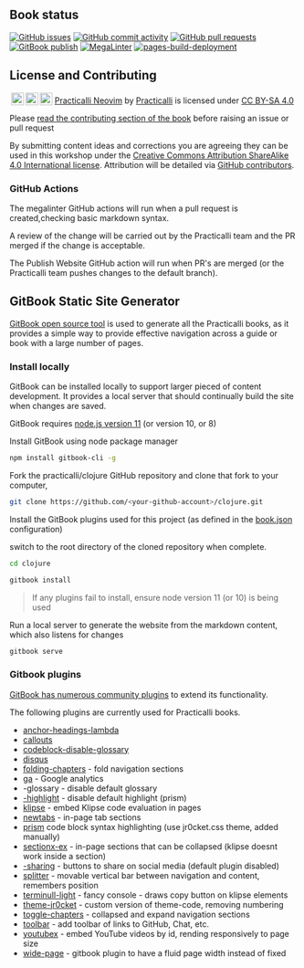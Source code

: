 ## Book status

[![GitHub issues](https://img.shields.io/github/issues/practicalli/neovim?label=content%20ideas&logo=github)](https://img.shields.io/github/issues/practicalli/neovim?label=content%20ideas&logo=github) [![GitHub commit activity](https://img.shields.io/github/commit-activity/y/practicalli/neovim?label=commits&logo=github)](https://img.shields.io/github/commit-activity/y/practicalli/neovim?label=commits&logo=github) [![GitHub pull requests](https://img.shields.io/github/issues-pr-raw/practicalli/neovim?label=pull%20requests&logo=github)](https://img.shields.io/github/issues-pr-raw/practicalli/neovim?label=pull%20requests&logo=github) [![GitBook publish](https://github.com/practicalli/neovim/actions/workflows/publish-website.yaml/badge.svg)](https://github.com/practicalli/neovim/actions/workflows/publish-website.yaml) [![MegaLinter](https://github.com/practicalli/neovim/actions/workflows/megalinter.yml/badge.svg)](https://github.com/practicalli/neovim/actions/workflows/megalinter.yml) [![pages-build-deployment](https://github.com/practicalli/neovim/actions/workflows/pages/pages-build-deployment/badge.svg)](https://github.com/practicalli/neovim/actions/workflows/pages/pages-build-deployment)

## License and Contributing

<p xmlns:cc="http://creativecommons.org/ns#" xmlns:dct="http://purl.org/dc/terms/">
<a href="http://creativecommons.org/licenses/by-sa/4.0/?ref=chooser-v1" target="_blank" rel="license noopener noreferrer" style="display:inline-block;">
<img style="height:22px!important;margin-left:3px;vertical-align:text-bottom;" src="https://mirrors.creativecommons.org/presskit/icons/sa.svg?ref=chooser-v1"><img style="height:22px!important;margin-left:3px;vertical-align:text-bottom;" src="https://mirrors.creativecommons.org/presskit/icons/cc.svg?ref=chooser-v1"><img style="height:22px!important;margin-left:3px;vertical-align:text-bottom;" src="https://mirrors.creativecommons.org/presskit/icons/by.svg?ref=chooser-v1"></a>
 <a property="dct:title" rel="cc:attributionURL" href="https://github.com/practicalli/neovim">Practicalli Neovim</a> by <a rel="cc:attributionURL dct:creator" property="cc:attributionName" href="https://practical.li">Practicalli</a> is licensed under <a href="http://creativecommons.org/licenses/by-sa/4.0/?ref=chooser-v1" target="_blank" rel="license noopener noreferrer" style="display:inline-block;">CC BY-SA 4.0 </a></p>

Please [read the contributing section of the book](contributing.md) before raising an issue or pull request

By submitting content ideas and corrections you are agreeing they can be used in this workshop under the [Creative Commons Attribution ShareAlike 4.0 International license](https://creativecommons.org/licenses/by-sa/4.0/).  Attribution will be detailed via [GitHub contributors](https://github.com/practicalli/neovim/graphs/contributors).

### GitHub Actions

The megalinter GitHub actions will run when a pull request is created,checking basic markdown syntax.

A review of the change will be carried out by the Practicalli team and the PR merged if the change is acceptable.

The Publish Website GitHub action will run when PR's are merged (or the Practicalli team pushes changes to the default branch).

## GitBook Static Site Generator

[GitBook open source tool](https://github.com/GitbookIO/gitbook) is used to generate all the Practicalli books, as it provides a simple way to provide effective navigation across a guide or book with a large number of pages.

### Install locally

GitBook can be installed locally to support larger pieced of content development.  It provides a local server that should continually build the site when changes are saved.

GitBook requires [node.js version 11](https://nodejs.org/dist/latest-v11.x/) (or version 10, or 8)

Install GitBook using node package manager

```bash
npm install gitbook-cli -g
```

Fork the practicalli/clojure GitHub repository and clone that fork to your computer,

```bash
git clone https://github.com/<your-github-account>/clojure.git

```

Install the GitBook plugins used for this project (as defined in the [book.json](book.json) configuration)

switch to the root directory of the cloned repository when complete.

```bash
cd clojure

gitbook install
```

> If any plugins fail to install, ensure node version 11 (or 10) is being used

Run a local server to generate the website from the markdown content, which also listens for changes

```bash
gitbook serve
```

### Gitbook plugins

[GitBook has numerous community plugins](https://www.npmjs.com/search?q=gitbook%20plugin) to extend its functionality.

The following plugins are currently used for Practicalli books.

* [anchor-headings-lambda](https://www.npmjs.com/package/gitbook-plugin-anchor-headings-lambda)
* [callouts](https://www.npmjs.com/package/gitbook-plugin-callouts)
* [codeblock-disable-glossary](https://www.npmjs.com/package/gitbook-plugin-codeblock-disable-glossary)
* [disqus](https://github.com/GitbookIO/plugin-disqus)
* [folding-chapters](https://www.npmjs.com/package/gitbook-plugin-folding-chapters-2) - fold navigation sections
* [ga](https://www.npmjs.com/package/gitbook-plugin-ga) - Google analytics
* -glossary - disable default glossary
* [-highlight](https://www.npmjs.com/package/gitbook-plugin-highlight) - disable default highlight (prism)
* [klipse](https://www.npmjs.com/package/gitbook-plugin-klipse) - embed Klipse code evaluation in pages
* [newtabs](https://www.npmjs.com/package/gitbook-plugin-newtabs) - in-page tab sections
* [prism](https://www.npmjs.com/package/gitbook-plugin-prism) code block syntax highlighting (use jr0cket.css theme, added manually)
* [sectionx-ex](https://www.npmjs.com/package/gitbook-plugin-sectionx-ex) - in-page sections that can be collapsed (klipse doesnt work inside a section)
* [-sharing](https://www.npmjs.com/package/gitbook-plugin-sharing)  - buttons to share on social media (default plugin disabled)
* [splitter](https://www.npmjs.com/package/gitbook-plugin-splitter) - movable vertical bar between navigation and content, remembers position
* [terminull-light](https://www.npmjs.com/package/gitbook-plugin-terminull-light) - fancy console - draws copy button on klipse elements
* [theme-jr0cket](https://www.npmjs.com/package/gitbook-plugin-theme-jr0cket) - custom version of theme-code, removing numbering
* [toggle-chapters](https://www.npmjs.com/package/gitbook-plugin-toggle-chapters) - collapsed and expand navigation sections
* [toolbar](https://www.npmjs.com/package/gitbook-plugin-toolbar) - add toolbar of links to GitHub, Chat, etc.
* [youtubex](https://www.npmjs.com/package/gitbook-plugin-youtubex) - embed YouTube videos by id, rending responsively to page size
* [wide-page](https://github.com/ingoclaro/gitbook-plugin-wide-page) - gitbook plugin to have a fluid page width instead of fixed
